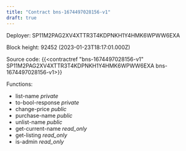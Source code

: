 ```yaml
---
title: "Contract bns-1674497028156-v1"
draft: true
---
```

Deployer: SP11M2PAG2XV4XTTR3T4KDPNKH1Y4HMK6WPWW6EXA


 



Block height: 92452 (2023-01-23T18:17:01.000Z)

Source code: {{<contractref "bns-1674497028156-v1" SP11M2PAG2XV4XTTR3T4KDPNKH1Y4HMK6WPWW6EXA bns-1674497028156-v1>}}

Functions:

* list-name _private_
* to-bool-response _private_
* change-price _public_
* purchase-name _public_
* unlist-name _public_
* get-current-name _read_only_
* get-listing _read_only_
* is-admin _read_only_
